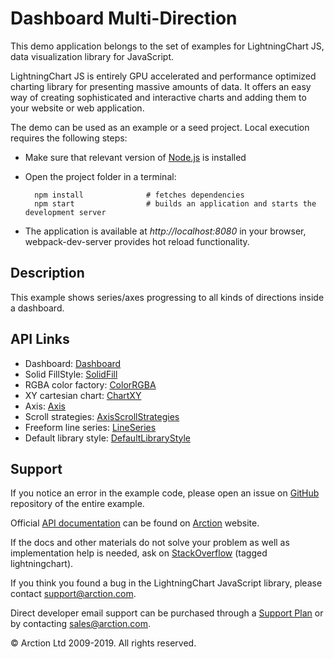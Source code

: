 # Dashboard Multi-Direction

This demo application belongs to the set of examples for LightningChart JS, data visualization library for JavaScript.

LightningChart JS is entirely GPU accelerated and performance optimized charting library for presenting massive amounts of data. It offers an easy way of creating sophisticated and interactive charts and adding them to your website or web application.

The demo can be used as an example or a seed project. Local execution requires the following steps:

- Make sure that relevant version of [Node.js](https://nodejs.org/en/download/) is installed
- Open the project folder in a terminal:

        npm install              # fetches dependencies
        npm start                # builds an application and starts the development server

- The application is available at *http://localhost:8080* in your browser, webpack-dev-server provides hot reload functionality.


## Description

This example shows series/axes progressing to all kinds of directions inside a dashboard.


## API Links

* Dashboard: [Dashboard]
* Solid FillStyle: [SolidFill]
* RGBA color factory: [ColorRGBA]
* XY cartesian chart: [ChartXY]
* Axis: [Axis]
* Scroll strategies: [AxisScrollStrategies]
* Freeform line series: [LineSeries]
* Default library style: [DefaultLibraryStyle]


## Support

If you notice an error in the example code, please open an issue on [GitHub][0] repository of the entire example.

Official [API documentation][1] can be found on [Arction][2] website.

If the docs and other materials do not solve your problem as well as implementation help is needed, ask on [StackOverflow][3] (tagged lightningchart).

If you think you found a bug in the LightningChart JavaScript library, please contact support@arction.com.

Direct developer email support can be purchased through a [Support Plan][4] or by contacting sales@arction.com.

[0]: https://github.com/Arction/
[1]: https://www.arction.com/lightningchart-js-api-documentation/
[2]: https://www.arction.com
[3]: https://stackoverflow.com/questions/tagged/lightningchart
[4]: https://www.arction.com/support-services/

© Arction Ltd 2009-2019. All rights reserved.


[Dashboard]: https://www.arction.com/lightningchart-js-api-documentation/v1.2.0/classes/dashboard.html
[SolidFill]: https://www.arction.com/lightningchart-js-api-documentation/v1.2.0/classes/solidfill.html
[ColorRGBA]: https://www.arction.com/lightningchart-js-api-documentation/v1.2.0/globals.html#colorrgba
[ChartXY]: https://www.arction.com/lightningchart-js-api-documentation/v1.2.0/classes/chartxy.html
[Axis]: https://www.arction.com/lightningchart-js-api-documentation/v1.2.0/classes/axis.html
[AxisScrollStrategies]: https://www.arction.com/lightningchart-js-api-documentation/v1.2.0/globals.html#axisscrollstrategies
[LineSeries]: https://www.arction.com/lightningchart-js-api-documentation/v1.2.0/classes/lineseries.html
[DefaultLibraryStyle]: https://www.arction.com/lightningchart-js-api-documentation/v1.2.0/globals.html#defaultlibrarystyle

